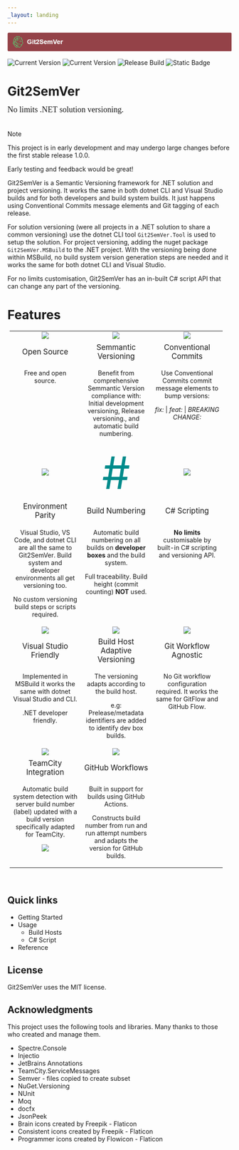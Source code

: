 ```yaml
---
_layout: landing
---
```

<style>

.featureTitle {
  font-size:1.2em;
}

.featureBody {
  font-size:1.0em;
}

.featureBodyLeftAlign {
  font-size:1.0em;
  text-align:left;
}

table, tr {
  border:none !important;
}

td {
  border:none !important;
  width:300px;
}

a 
{
  text-decoration: none; 
}
</style>

![](Images/Git2SemVer_banner_840x70.png)

[![Current Version](https://img.shields.io/nuget/v/NoeticTools.Git2SemVer.MSBuild?label=Git2SemVer.Msbuild)](https://www.nuget.org/packages/NoeticTools.Git2SemVer.MSBuild)
[![Current Version](https://img.shields.io/nuget/v/NoeticTools.Git2SemVer.Tool?label=Git2SemVer.Tool)](https://www.nuget.org/packages/NoeticTools.Git2SemVer.Tool)
[![Release Build](https://github.com/NoeticTools/Git2SemVer/actions/workflows/dotnet.yml/badge.svg)](https://github.com/NoeticTools/Git2SemVer/actions/workflows/dotnet.yml)
<a href="https://github.com/NoeticTools/Git2SemVer">
  ![Static Badge](https://img.shields.io/badge/GitHub%20project-944248?logo=github)
</a>

# Git2SemVer

<div style="margin-left:0px; margin-top:-5px; margin-bottom:35px; font-family:Calibri; font-size:1.3em;">
No limits .NET solution versioning.</div>

> [!NOTE]  
> This project is in early development and may undergo large changes
> before the first stable release 1.0.0. 
>
> Early testing and feedback would be great!

Git2SemVer is a <a href="https://semver.org">Semantic Versioning</a> framework for .NET solution and project versioning.
It works the same in both dotnet CLI and Visual Studio builds and for both developers and build system builds.
It just happens using <a href="https://www.conventionalcommits.org/en/v1.0.0/">Conventional Commits</a> message elements and Git tagging of each release.

For solution versioning (were all projects in a .NET solution to share a common versioning) use the dotnet CLI tool `Git2SemVer.Tool` is used to setup the solution.
For project versioning, adding the nuget package `Git2SemVer.MSBuild` to the .NET project.
With the versioning being done within MSBuild, no build system version generation steps are needed and it works the same for both dotnet CLI and Visual Studio.

For no limits customisation, Git2SemVer has an in-built C# script API that can change any part of the versioning.

# Features

<div style="margin:5px; text-align:center; width:95%">
<table>

 <tr>
    <td style="width:33%">
      <img src="https://noetictools.github.io/Git2SemVer/Images/OpenSource_128x128.png" height=128 />
    </td>
    <td style="width:33%">
      <a href="https://semver.org/">
        <img src="https://noetictools.github.io/Git2SemVer/Images/SemVer213x128(dark).png" height=128 />
      </a>
    </td>
    <td  style="width:33%">
      <a href="https://www.conventionalcommits.org/en/v1.0.0/">
        <img src="https://noetictools.github.io/Git2SemVer/Images/ConventionalCommits_128x128.png" height=128 />
      </a>
    </td>
</tr>

<tr>
  <td>
    <div class="featureTitle" >
        Open Source
    </div>
  </td>
  <td>
    <div class="featureTitle">
      <a href="https://semver.org/">Semmantic Versioning</a>
    </div>
  </td>
  <td>
    <div class="featureTitle" >
        <a href="https://www.conventionalcommits.org/en/v1.0.0/">Conventional Commits</a>
    </div>
  </td>
</tr>

<tr>
  <td class="featureBody" style="vertical-align:top">
    <div class="featureBody">
        <p>Free and open source.</p>
    </div>
  </td>

  <td class="featureBody" style="vertical-align:top">
    <div class="featureBody">
      <p style="text-align:center">Benefit from comprehensive Semmantic Version compliance with:
      <a href="https://noetictools.github.io/Git2SemVer/Reference/Glossary.html##initial-development">Initial development</a> versioning, 
      <a href="https://semver.org/#spec-item-5">Release versioning.</a>, 
      and automatic <a href="https://noetictools.github.io/Git2SemVer/Reference/Glossary.html##build-number">build numbering</a>.</p>
    </div>
  </td>

  <td class="featureBody" style="vertical-align:top">
    <div class="featureBody">
        <p>Use Conventional Commits commit message elements to bump versions:</p>
        <p style="margin-top: 0em;margin-bottom: 0em;">
          <i>fix:</i> | <i>feat:</i> | <i>BREAKING CHANGE:</i>
        </p>
    </div>
  </td>
</tr>

<!-- Row 2 -->

<tr>
    <td >
      <a href="https://noetictools.github.io/Git2SemVer/Reference/Glossary.html##environment-parity">
        <img src="https://noetictools.github.io/Git2SemVer/Images/consistency_128x128.png" height=128 />
      </a>
    </td>
    <td >
      <p style="font-size:100px; margin:0px;color:DarkCyan;">#</p>
    </td>
    <td >
      <img src="https://noetictools.github.io/Git2SemVer/Images/CSharp_128x128.png" height=128 />
    </td>
</tr>
<tr>
  <td>
    <div class="featureTitle">
        <a href="https://noetictools.github.io/Git2SemVer/Reference/Glossary.html##environment-parity">Environment Parity</a>
    </div>
  </td>
  <td>
    <div class="featureTitle">
      <a href="https://noetictools.github.io/Git2SemVer/Reference/Glossary.html##build-number">
        Build Numbering
      </a>
    </div>
  </td>
  <td>
    <div class="featureTitle">
        <a href="/Usage/CSharpScripting/CSharpScript.html">C# Scripting</a>
    </div>
  </td>
</tr>
<tr>
  <td class="featureBody" style="vertical-align:top">
    <div class="featureBody" style="vertical-align:top">
      <p>
      Visual Studio, VS Code, and dotnet CLI are all the same to Git2SemVer.
      Build system and developer environments all get versioning too.
      </p>
      <p>
      No custom versioning build steps or scripts required.
      </p>
    </div>
  </td>
  <td class="featureBody" style="vertical-align:top">
    <div class="featureBody">
      <p>
        Automatic build numbering on all builds on <b>developer boxes</b> and the build system.
      <p>
      <p>
        Full traceability. <a href="https://noetictools.github.io/Git2SemVer/Reference/Glossary.html##build-height">Build height</a> (commit counting) <b>NOT</b> used.
      </p>
    </div>
  </td>
  <td class="featureBody" style="vertical-align:top">
    <div class="featureBody">
        <p><b>No limits</b> customisable by built-in C# scripting and versioning API.</p>
    </div>
  </td>
</tr>

<!-- Row 3 -->

<tr>
    <td >
      <img src="https://noetictools.github.io/Git2SemVer/Images/VisualStudio_128x128.png" height=128 />
    </td>
    <td >
      <img src="https://noetictools.github.io/Git2SemVer/Images/ComputerMonitor.png" height=128 />
    </td>
    <td >
      <img src="https://noetictools.github.io/Git2SemVer/Images/git_workflow_128x128.png" height=128 />
    </td>
</tr>
<tr>
  <td>
    <div class="featureTitle">
        Visual Studio Friendly
    </div>
  </td>
  <td>
    <div class="featureTitle">
        Build Host Adaptive Versioning
    </div>
  </td>
  <td>
    <div class="featureTitle">
        Git Workflow Agnostic
    </div>
  </td>
</tr>
<tr>
  <td class="featureBody" style="vertical-align:top">
    <div class="featureBody">
      <p>Implemented in MSBuild it works the same with dotnet Visual Studio and CLI.</p>
      <p>.NET developer friendly.</p>
    </div>
  </td>
  <td class="featureBody" style="vertical-align:top">
    <div class="featureBody">
        <p>The versioning adapts according to the build host.</p>
        <p>e.g: Prelease/metadata identifiers are added to identify dev box builds.</p>
    </div>
  </td>
  <td class="featureBody" style="vertical-align:top">
    <div class="featureBody">
        <p>
        No Git workflow configuration required. It works the same for GitFlow and GitHub Flow.
        </p>
    </div>
  </td>
</tr>

<!-- Row 4 -->

<tr>
    <td >
      <a href="/Usage/BuildHosts/TeamCity.html">
        <img src="https://noetictools.github.io/Git2SemVer/Images/TeamCity_128x128.png" height=128 />
      </a>
    </td>
    <td >
      <a href="/Usage/BuildHosts/GitHubWorkflows.html">
        <img src="https://noetictools.github.io/Git2SemVer/Images/github_gray_128x128.png" height=128 />
      </a>
    </td>
    <td >
      <!-- Empty -->
    </td>
</tr>
<tr>
  <td>
    <div class="featureTitle">
      <a href="/Usage/BuildHosts/TeamCity.html">
        TeamCity Integration
      </a>
    </div>
  </td>
  <td>
    <div class="featureTitle">
      <a href="/Usage/BuildHosts/GitHubWorkflows.html">
        GitHub Workflows
      </a>
    </div>
  </td>
  <td>
    <div class="featureTitle">
      <!-- Empty -->
    </div>
  </td>
</tr>
<tr>
  <td class="featureBody" style="vertical-align:top">
    <div class="featureBody">
      <p>
        Automatic build system detection with server build number (label) updated with
        a build version specifically adapted for TeamCity.
      </p>
      <img src="https://noetictools.github.io/Git2SemVer/Images/TeamCity-01.png">
    </div>
  </td>
  <td class="featureBody" style="vertical-align:top">
    <div class="featureBody">
        <p>Built in support for builds using GitHub Actions.</p>
        <p>Constructs build number from run and run attempt numbers
        and adapts the version for GitHub builds.</p>
    </div>
  </td>
  <td class="featureBody" style="vertical-align:top">
    <div class="featureBody">
      <!-- Empty -->
    </div>
  </td>
</tr>
</table> 
</div>

<br/>

## Quick links

* [Getting Started](xref:getting-started)
* Usage
  * [Build Hosts](xref:build-hosts)
  * [C# Script](xref:csharp-script)
* [Reference](xref:concepts)

 
## License

Git2SemVer uses the [MIT license](https://choosealicense.com/licenses/mit/).


## Acknowledgments

This project uses the following tools and libraries. Many thanks to those who created and manage them.

* [Spectre.Console](https://github.com/spectreconsole/spectre.console)
* [Injectio](https://github.com/loresoft/Injectio)
* [JetBrains Annotations](https://www.jetbrains.com/help/resharper/Code_Analysis__Code_Annotations.html)
* [TeamCity.ServiceMessages](https://github.com/JetBrains/TeamCity.ServiceMessages)
* [Semver](https://www.nuget.org/packages/Semver) - files copied to create subset
* [NuGet.Versioning](https://www.nuget.org/packages/NuGet.Versioning)
* [NUnit](https://www.nuget.org/packages/NUnit)
* [Moq](https://github.com/devlooped/moq)
* [docfx](https://dotnet.github.io/docfx/)
* [JsonPeek](https://www.clarius.org/json/)
* <a href="https://www.flaticon.com/free-icons/brain" title="brain icons">Brain icons created by Freepik - Flaticon</a>
* <a href="https://www.flaticon.com/free-icons/consistent" title="consistent icons">Consistent icons created by Freepik - Flaticon</a>
* <a href="https://www.flaticon.com/free-icons/programmer" title="programmer icons">Programmer icons created by Flowicon - Flaticon</a>
